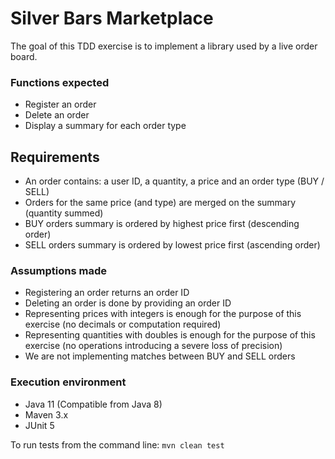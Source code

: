 # Silver Bars Marketplace

The goal of this TDD exercise is to implement a library used by a live order board.

### Functions expected
* Register an order
* Delete an order
* Display a summary for each order type

## Requirements
* An order contains: a user ID, a quantity, a price and an order type (BUY / SELL)
* Orders for the same price (and type) are merged on the summary (quantity summed)
* BUY orders summary is ordered by highest price first (descending order)
* SELL orders summary is ordered by lowest price first (ascending order)

### Assumptions made
* Registering an order returns an order ID
* Deleting an order is done by providing an order ID
* Representing prices with integers is enough for the purpose of this exercise (no decimals or computation required)
* Representing quantities with doubles is enough for the purpose of this exercise (no operations introducing a severe loss of precision)
* We are not implementing matches between BUY and SELL orders

### Execution environment
* Java 11 (Compatible from Java 8)
* Maven 3.x
* JUnit 5

To run tests from the command line: `mvn clean test`
